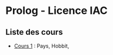 # Prolog - Licence IAC

## Liste des cours

- [Cours 1](https://github.com/ColinSenot/LicenceIAC/tree/main/Prolog/Cours%201) : Pays, Hobbit, 